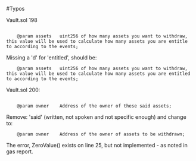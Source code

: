 #Typos

Vault.sol 198

````

    @param assets   uint256 of how many assets you want to withdraw, this value will be used to calculate how many assets you are entitle to according to the events;

````
Missing a 'd' for 'entitled', should be:

````
    @param assets   uint256 of how many assets you want to withdraw, this value will be used to calculate how many assets you are entitled to according to the events;
````

Vault.sol 200:

````

    @param owner    Address of the owner of these said assets;

````

Remove: 'said' (written, not spoken and not specific enough) and change to:

````
    @param owner    Address of the owner of assets to be withdrawn;

````


The error, ZeroValue() exists on line 25, but not implemented - as noted in gas report.


